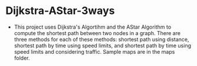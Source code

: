 # Dijkstra-AStar-3ways

- This project uses Dijkstra's Algortihm and the AStar Algorithm to compute the shortest path between two nodes in a graph. There are three methods for each of these methods: shortest path using distance, shortest path by time using speed limits, and shortest path by time using speed limits and considering traffic. Sample maps are in the maps folder.
